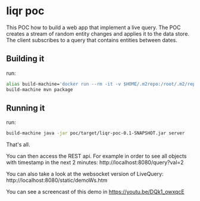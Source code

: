 # liqr poc
This POC how to build a web app that implement a live query.
The POC creates a stream of random entity changes and applies it to the data store.
The client subscribes to a query that contains entities between dates.

## Building it
run:

```sh
alias build-machine='docker run --rm -it -v $HOME/.m2repo:/root/.m2/repository -v $PWD:/my -p 8080:8080 -w /my maven:3.6.2-jdk-11-slim'
build-machine mvn package
```

## Running it

run:

```sh
build-machine java -jar poc/target/liqr-poc-0.1-SNAPSHOT.jar server
```

That's all.

You can then access the REST api. For example in order to see all objects with timestamp in the next 2 minutes:
http://localhost:8080/query?val=2

[//]: # (or using simple UI using rest:)
[//]: # (http://192.168.99.100:8080/static/demo.htm)

You can also take a look at the websocket version of LiveQuery:
http://localhost:8080/static/demoWs.htm

You can see a screencast of this demo in https://youtu.be/DQk1_owxqcE
